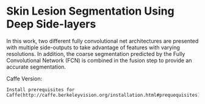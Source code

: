 # Skin Lesion Segmentation Using Deep Side-layers

In this work, two different fully convolutional net architectures are presented with multiple side-outputs to take advantage of features with varying resolutions. 
In addition, the coarse segmentation predicted by the Fully Convolutional Network (FCN) is combined in the fusion step to provide an accurate segmentation.


Caffe Version:

    Install prerequisites for Caffe(http://caffe.berkeleyvision.org/installation.html#prequequisites)
  










